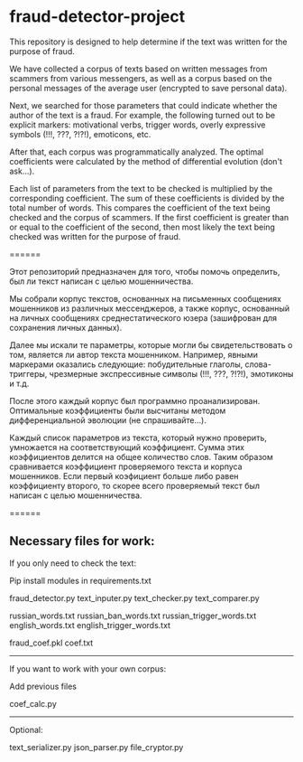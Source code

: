 # fraud-detector-project
This repository is designed to help determine if the text was written for the purpose of fraud. 

We have collected a corpus of texts based on written messages from scammers from various messengers, as well as a corpus based on the personal messages of the average user (encrypted to save personal data). 

Next, we searched for those parameters that could indicate whether the author of the text is a fraud. For example, the following turned out to be explicit markers: motivational verbs, trigger words, overly expressive symbols (!!!, ???, ?!?!), emoticons, etc.

After that, each corpus was programmatically analyzed. The optimal coefficients were calculated by the method of differential evolution (don't ask...).

Each list of parameters from the text to be checked is multiplied by the corresponding coefficient. The sum of these coefficients is divided by the total number of words. This compares the coefficient of the text being checked and the corpus of scammers. If the first coefficient is greater than or equal to the coefficient of the second, then most likely the text being checked was written for the purpose of fraud.

======

Этот репозиторий предназначен для того, чтобы помочь определить, был ли текст написан с целью мошенничества. 

Мы собрали корпус текстов, основанных на письменных сообщениях мошенников из различных мессенджеров, а также корпус, основанный на личных сообщениях среднестатического юзера (зашифрован для сохранения личных данных). 

Далее мы искали те параметры, которые могли бы свидетельствовать о том, является ли автор текста мошенником. Например, явными маркерами оказались следующие: побудительные глаголы, слова-триггеры, чрезмерные экспрессивные символы (!!!, ???, ?!?!), эмотиконы и т.д.

После этого каждый корпус был программно проанализирован. Оптимальные коэффициенты были высчитаны методом дифференциальной эволюции (не спрашивайте...).

Каждый список параметров из текста, который нужно проверить, умножается на соответствующий коэффициент. Сумма этих коэффициентов делится на общее количество слов. Таким образом сравнивается коэффициент проверяемого текста и корпуса мошенников. Если первый коэфициент больше либо равен коэффициенту второго, то скорее всего проверяемый текст был написан с целью мошенничества.

======

Necessary files for work:
---
If you only need to check the text:

Pip install modules in requirements.txt

fraud_detector.py
text_inputer.py
text_checker.py
text_comparer.py

russian_words.txt
russian_ban_words.txt
russian_trigger_words.txt
english_words.txt
english_trigger_words.txt

fraud_coef.pkl
coef.txt

---
If you want to work with your own corpus:

Add previous files

coef_calc.py

---
Optional:

text_serializer.py
json_parser.py
file_cryptor.py
